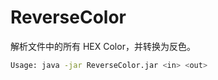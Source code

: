 # ReverseColor

解析文件中的所有 HEX Color，并转换为反色。

```bash
Usage: java -jar ReverseColor.jar <in> <out>
```
